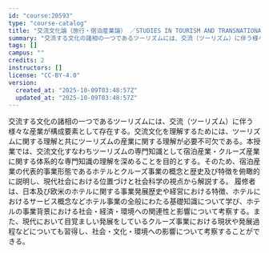 ```yaml
---
id: "course:20593"
type: "course-catalog"
title: "交流文化論（旅行・宿泊産業論） ／STUDIES IN TOURISM AND TRANSNATIONAL"
summary: "交流する文化の諸相の一つであるツーリズムには、交流（ツーリズム）に伴う様々な産業が構成要素として存在する。交流文化を理解するためには、ツーリズムに関する理解と共にツーリズムの産業に関する理解が必要不可欠である。本授業では、交流文化すなわちツ…"
tags: []
campus: ""
credits: 2
instructors: []
license: "CC-BY-4.0"
version:
  created_at: "2025-10-09T03:48:57Z"
  updated_at: "2025-10-09T03:48:57Z"
---
```

交流する文化の諸相の一つであるツーリズムには、交流（ツーリズム）に伴う様々な産業が構成要素として存在する。交流文化を理解するためには、ツーリズムに関する理解と共にツーリズムの産業に関する理解が必要不可欠である。本授業では、交流文化すなわちツーリズムの専門知識として宿泊産業・クルーズ産業に関する体系的な専門知識の理解を深めることを目的とする。そのため、宿泊産業の代表的事業形態であるホテルとクルーズ事業の概念と歴史及び特徴を俯瞰的に説明し、現代社会における位置づけと社会科学の視点から解説する。 履修者は、日本及び欧米のホテルに関する事業発展歴史や経営における特徴、ホテルにおけるサービス概念などホテル事業の全般にわたる基礎知識について学び、ホテルの事業背景における社会・経済・環境への関連性と影響について考察する。また、現代において目覚ましい発展をしているクルーズ事業における現状や発展過程などについても習得し、社会・文化・環境への影響について考察することができる。

